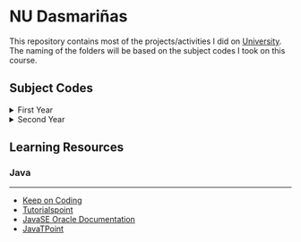 # NU Dasmariñas

This repository contains most of the projects/activities I did on [University](https://www.facebook.com/NUDasmaPH/). The naming of the folders will be based on the subject codes I took on this course.

## Subject Codes

<details>
<summary>First Year</summary>
<br/>

```
1. CCPRGG1L - Fundamentals of Programming
2. CCPRGG2L - Intermediate Programming
3. CCOBJPGL - Object-Oriented Programming
```

</details>

<details>
<summary>Second Year</summary>
<br/>

```
1. CCDATRCL - Data Structures & Algorithms
2. CCDISTR2 - Discrete Structures 2
2. CTINFMGL - Information Management
```

</details>

## Learning Resources

### Java

---

- [Keep on Coding](https://www.youtube.com/watch?v=yMkFYxrDL2M&list=PLuVT2Ug8ISOUeumoUczDqraT_EO6qFdWt)
- [Tutorialspoint](https://www.tutorialspoint.com/java/index.htm)
- [JavaSE Oracle Documentation](https://docs.oracle.com/javase/tutorial/)
- [JavaTPoint](https://www.javatpoint.com)
